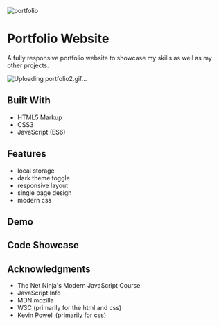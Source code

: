 
![portfolio](https://user-images.githubusercontent.com/115553545/196440786-4a6de051-4f08-4e43-af72-61a53c1e151b.gif)

# Portfolio Website

A fully responsive portfolio website to showcase my skills as well as my other projects.

![Uploading portfolio2.gif…]()

## Built With

- HTML5 Markup
- CSS3
- JavaScript (ES6)

## Features

- local storage
- dark theme toggle
- responsive layout
- single page design
- modern css

## Demo


## Code Showcase


## Acknowledgments

- The Net Ninja's Modern JavaScript Course
- JavaScript.Info
- MDN mozilla
- W3C (primarily for the html and css)
- Kevin Powell (primarily for css)
